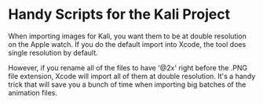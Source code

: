 # Handy Scripts for the Kali Project

When importing images for Kali, you want them to be at double resolution on the Apple watch. If you do the default import into Xcode, the tool does single resolution by default.

However, if you rename all of the files to have '@2x' right before the .PNG file extension, Xcode will import all of them at double resolution. It's a handy trick that will save you a bunch of time when importing big batches of the animation files.
